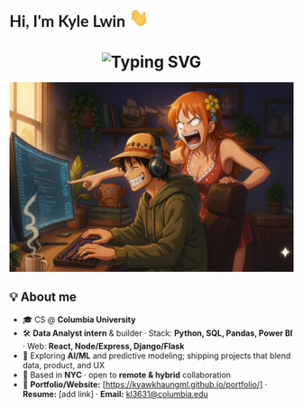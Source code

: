 <h1 style="font-family: 'Lato', Helvetica, Arial, sans-serif;">
  Hi, I'm Kyle Lwin <img src="https://raw.githubusercontent.com/ABSphreak/ABSphreak/master/gifs/Hi.gif" width="35">
</h1>

<h1 align="center">
    <img src="https://readme-typing-svg.herokuapp.com?font=Lato&size=27&duration=2000&pause=700&center=true&vCenter=true&width=435&lines=Let's+Solve+Problems+Together!;Data+Enthusiast;Analyst;Developer;Active+Learner" alt="Typing SVG" />
</h1>

<img src="https://github.com/kyawkhaungml/kyawkhaungml/blob/main/luffycoding.png" alt="Banner of Luffy coding with Nami">


## 💡 About me

- 🎓 CS @ **Columbia University**
- 🛠️ **Data Analyst intern** & builder · Stack: **Python, SQL, Pandas, Power BI** · Web: **React, Node/Express, Django/Flask**
- 🤖 Exploring **AI/ML** and predictive modeling; shipping projects that blend data, product, and UX
- 📍 Based in **NYC** · open to **remote & hybrid** collaboration
- 🔗 **Portfolio/Website:** [https://kyawkhaungml.github.io/portfolio/] · **Resume:** [add link] · **Email:** kl3631@columbia.edu
  
